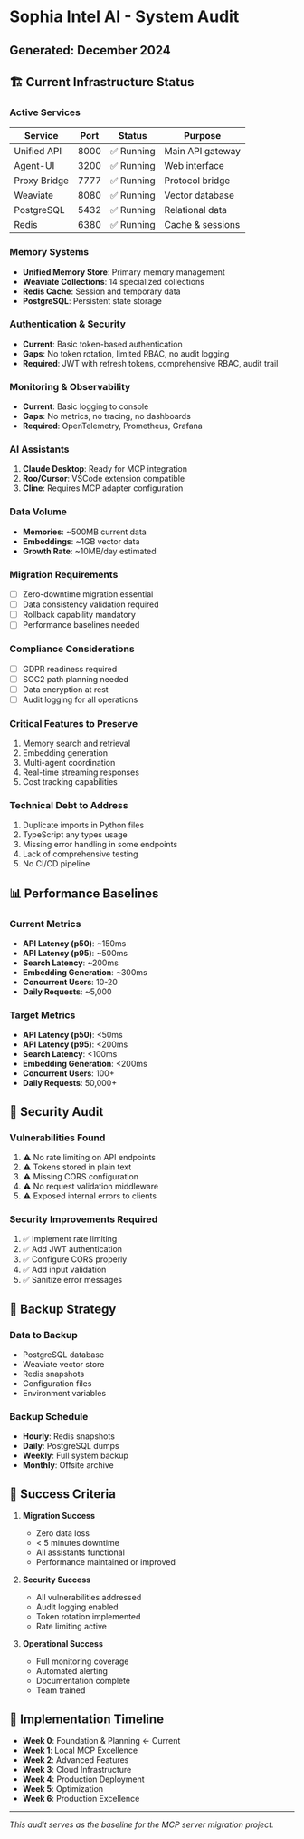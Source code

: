 # Sophia Intel AI - System Audit
## Generated: December 2024

## 🏗️ Current Infrastructure Status

### **Active Services**
| Service | Port | Status | Purpose |
|---------|------|--------|---------|
| Unified API | 8000 | ✅ Running | Main API gateway |
| Agent-UI | 3200 | ✅ Running | Web interface |
| Proxy Bridge | 7777 | ✅ Running | Protocol bridge |
| Weaviate | 8080 | ✅ Running | Vector database |
| PostgreSQL | 5432 | ✅ Running | Relational data |
| Redis | 6380 | ✅ Running | Cache & sessions |

### **Memory Systems**
- **Unified Memory Store**: Primary memory management
- **Weaviate Collections**: 14 specialized collections
- **Redis Cache**: Session and temporary data
- **PostgreSQL**: Persistent state storage

### **Authentication & Security**
- **Current**: Basic token-based authentication
- **Gaps**: No token rotation, limited RBAC, no audit logging
- **Required**: JWT with refresh tokens, comprehensive RBAC, audit trail

### **Monitoring & Observability**
- **Current**: Basic logging to console
- **Gaps**: No metrics, no tracing, no dashboards
- **Required**: OpenTelemetry, Prometheus, Grafana

### **AI Assistants**
1. **Claude Desktop**: Ready for MCP integration
2. **Roo/Cursor**: VSCode extension compatible
3. **Cline**: Requires MCP adapter configuration

### **Data Volume**
- **Memories**: ~500MB current data
- **Embeddings**: ~1GB vector data
- **Growth Rate**: ~10MB/day estimated

### **Migration Requirements**
- [ ] Zero-downtime migration essential
- [ ] Data consistency validation required
- [ ] Rollback capability mandatory
- [ ] Performance baselines needed

### **Compliance Considerations**
- [ ] GDPR readiness required
- [ ] SOC2 path planning needed
- [ ] Data encryption at rest
- [ ] Audit logging for all operations

### **Critical Features to Preserve**
1. Memory search and retrieval
2. Embedding generation
3. Multi-agent coordination
4. Real-time streaming responses
5. Cost tracking capabilities

### **Technical Debt to Address**
1. Duplicate imports in Python files
2. TypeScript any types usage
3. Missing error handling in some endpoints
4. Lack of comprehensive testing
5. No CI/CD pipeline

## 📊 Performance Baselines

### **Current Metrics**
- **API Latency (p50)**: ~150ms
- **API Latency (p95)**: ~500ms
- **Search Latency**: ~200ms
- **Embedding Generation**: ~300ms
- **Concurrent Users**: 10-20
- **Daily Requests**: ~5,000

### **Target Metrics**
- **API Latency (p50)**: <50ms
- **API Latency (p95)**: <200ms
- **Search Latency**: <100ms
- **Embedding Generation**: <200ms
- **Concurrent Users**: 100+
- **Daily Requests**: 50,000+

## 🔐 Security Audit

### **Vulnerabilities Found**
1. ⚠️ No rate limiting on API endpoints
2. ⚠️ Tokens stored in plain text
3. ⚠️ Missing CORS configuration
4. ⚠️ No request validation middleware
5. ⚠️ Exposed internal errors to clients

### **Security Improvements Required**
1. ✅ Implement rate limiting
2. ✅ Add JWT authentication
3. ✅ Configure CORS properly
4. ✅ Add input validation
5. ✅ Sanitize error messages

## 💾 Backup Strategy

### **Data to Backup**
- PostgreSQL database
- Weaviate vector store
- Redis snapshots
- Configuration files
- Environment variables

### **Backup Schedule**
- **Hourly**: Redis snapshots
- **Daily**: PostgreSQL dumps
- **Weekly**: Full system backup
- **Monthly**: Offsite archive

## 🎯 Success Criteria

1. **Migration Success**
   - Zero data loss
   - < 5 minutes downtime
   - All assistants functional
   - Performance maintained or improved

2. **Security Success**
   - All vulnerabilities addressed
   - Audit logging enabled
   - Token rotation implemented
   - Rate limiting active

3. **Operational Success**
   - Full monitoring coverage
   - Automated alerting
   - Documentation complete
   - Team trained

## 📅 Implementation Timeline

- **Week 0**: Foundation & Planning ← Current
- **Week 1**: Local MCP Excellence
- **Week 2**: Advanced Features
- **Week 3**: Cloud Infrastructure
- **Week 4**: Production Deployment
- **Week 5**: Optimization
- **Week 6**: Production Excellence

---
*This audit serves as the baseline for the MCP server migration project.*